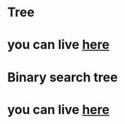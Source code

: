 # Tree
# you can live [here](https://harika-brs.github.io/Tree/)
# Binary search tree
# you can live [here](https://harika-brs.github.io/Tree/binary-search-tree/)

